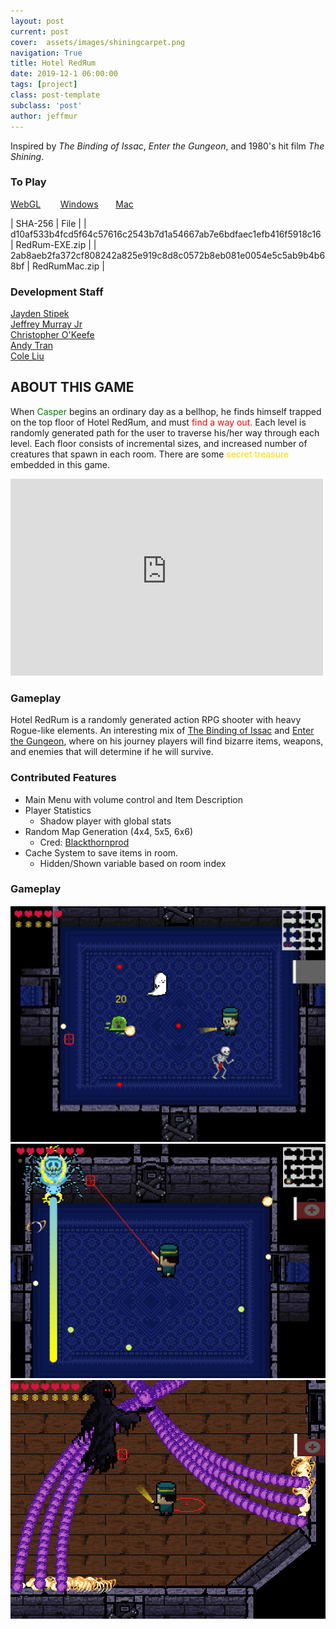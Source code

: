 ```yaml
---
layout: post
current: post
cover:  assets/images/shiningcarpet.png
navigation: True
title: Hotel RedЯum
date: 2019-12-1 06:00:00
tags: [project]
class: post-template
subclass: 'post'
author: jeffmur
---
```

Inspired by *The Binding of Issac*, *Enter the Gungeon*, and 1980's hit film *The Shining*.

### To Play
[WebGL](https://jeffmur.github.io/RedRumHotel/) &nbsp;&nbsp;&nbsp;&nbsp;&nbsp;&nbsp;
[Windows](https://jeffmur.github.io/RedRum/builds/RedRum-EXE.zip)&nbsp;&nbsp;&nbsp;&nbsp;&nbsp;&nbsp;
[Mac](https://jeffmur.github.io/RedRum/builds/RedRumMac.zip)&nbsp;&nbsp;&nbsp;&nbsp;&nbsp;&nbsp;

| SHA-256 | File |
| d10af533b4fcd5f64c57616c2543b7d1a54667ab7e6bdfaec1efb416f5918c16 | RedRum-EXE.zip |
| 2ab8aeb2fa372cf808242a825e919c8d8c0572b8eb081e0054e5c5ab9b4b68bf | RedRumMac.zip |

### Development Staff
[Jayden Stipek](https://www.linkedin.com/in/jayden-stipek-aa5460165/)  
[Jeffrey Murray Jr](https://www.linkedin.com/in/jeffmurjr/)  
[Christopher O'Keefe](https://www.linkedin.com/in/chris-o-keefe-a9bba9b7/)  
[Andy Tran](https://www.linkedin.com/in/andy-tran-8968b0170/)  
[Cole Liu](https://www.linkedin.com/in/colezhichen/)

## ABOUT THIS GAME
When <font color="green">Casper</font> begins an ordinary day as a bellhop, he finds himself trapped on the top floor of Hotel RedЯum, and must <font color="red">find a way out.</font>
Each level is randomly generated path for the user to traverse his/her way through each level. Each floor consists of incremental sizes, and increased number of creatures that spawn in each room. There are some <font color="gold">secret treasure</font> embedded in this game. 

<iframe width="500" height="315" src="https://www.youtube-nocookie.com/embed/IxQwqimojLA" frameborder="0" allow="accelerometer; autoplay; encrypted-media; gyroscope; picture-in-picture" allowfullscreen></iframe>

### Gameplay
Hotel RedRum is a randomly generated action RPG shooter with heavy Rogue-like elements. An interesting mix of [The Binding of Issac](https://store.steampowered.com/app/250900/The_Binding_of_Isaac_Rebirth/) and [Enter the Gungeon](https://store.steampowered.com/app/311690/Enter_the_Gungeon/), where on his journey players will find bizarre items, weapons, and enemies that will determine if he will survive. 

### Contributed Features
- Main Menu with volume control and Item Description
- Player Statistics
    - Shadow player with global stats
- Random Map Generation (4x4, 5x5, 6x6)
    - Cred: [Blackthornprod](https://www.youtube.com/channel/UC9Z1XWw1kmnvOOFsj6Bzy2g)
- Cache System to save items in room.
    - Hidden/Shown variable based on room index

### Gameplay
![](assets\images\Level.png)
![](assets\images\FirstBoss.png)
![](assets\images\FinalBoss.png)